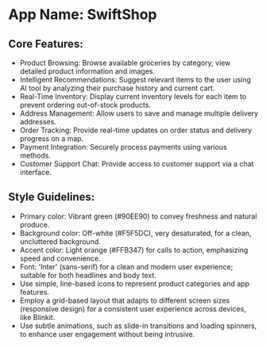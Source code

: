 # **App Name**: SwiftShop

## Core Features:

- Product Browsing: Browse available groceries by category, view detailed product information and images.
- Intelligent Recommendations: Suggest relevant items to the user using AI tool by analyzing their purchase history and current cart.
- Real-Time Inventory: Display current inventory levels for each item to prevent ordering out-of-stock products.
- Address Management: Allow users to save and manage multiple delivery addresses.
- Order Tracking: Provide real-time updates on order status and delivery progress on a map.
- Payment Integration: Securely process payments using various methods.
- Customer Support Chat: Provide access to customer support via a chat interface.

## Style Guidelines:

- Primary color: Vibrant green (#90EE90) to convey freshness and natural produce.
- Background color: Off-white (#F5F5DC), very desaturated, for a clean, uncluttered background.
- Accent color: Light orange (#FFB347) for calls to action, emphasizing speed and convenience.
- Font: 'Inter' (sans-serif) for a clean and modern user experience; suitable for both headlines and body text.
- Use simple, line-based icons to represent product categories and app features.
- Employ a grid-based layout that adapts to different screen sizes (responsive design) for a consistent user experience across devices, like Blinkit.
- Use subtle animations, such as slide-in transitions and loading spinners, to enhance user engagement without being intrusive.